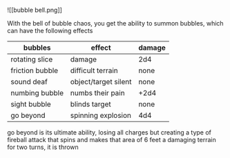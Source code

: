 ![[bubble bell.png]]

With the bell of bubble chaos, you get the ability to summon bubbles, which can have the following effects

| bubbles         | effect               | damage |
| --------------- | -------------------- | ------ |
| rotating slice  | damage               | 2d4    |
| friction bubble | difficult terrain    | none   |
| sound deaf      | object/target silent | none   |
| numbing bubble  | numbs their pain     | +2d4   |
| sight bubble    | blinds target        | none   |
| go beyond       | spinning explosion   | 4d4    |

go beyond is its ultimate ability, losing all charges but creating a type of fireball attack that spins and makes that area of 6 feet a damaging terrain for two turns, it is thrown
